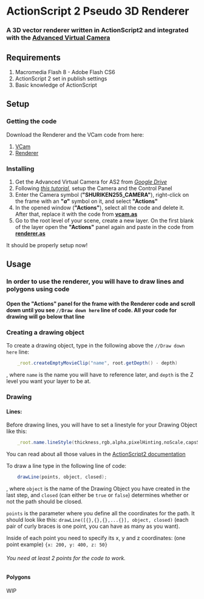 # ActionScript 2 Pseudo 3D Renderer
### A 3D vector renderer written in ActionScript2 and integrated with the [Advanced Virtual Camera](https://www.youtube.com/watch?v=JARa5qIN4x8&t=125s)

## Requirements
1. Macromedia Flash 8 - Adobe Flash CS6
2. ActionScript 2 set in publish settings
3. Basic knowledge of ActionScript

## Setup

### Getting the code
Download the Renderer and the VCam code from here:
1. [VCam](https://deminearchiver.github.io/AS2BasicPseudo3DRenderer/vcam.as?raw=true)
2. [Renderer](https://deminearchiver.github.io/AS2BasicPseudo3DRenderer/background.as?raw=true)

### Installing

1. Get the Advanced Virtual Camera for AS2 from [*Google Drive*](https://drive.google.com/file/d/1J3w_2s23ik-YjBWvZ1yMlzRFW4WOBuaF)
2. Following [*this tutorial*](https://www.youtube.com/watch?v=JARa5qIN4x8), setup the Camera and the Control Panel
3. Enter the Camera symbol (**"SHURIKEN255_CAMERA"**), right-click on the frame with an **"*a*"** symbol on it, and select **"Actions"**
4. In the opened window (**"Actions"**), select all the code and delete it. After that, replace it with the code from [**vcam.as**](https://deminearchiver.github.io/AS2BasicPseudo3DRenderer/vcam.as?raw=true)
5. Go to the root level of your scene, create a new layer. On the first blank of the layer open the **"Actions"** panel again and paste in the code from [**renderer.as**](https://deminearchiver.github.io/AS2BasicPseudo3DRenderer/background.as?raw=true)

It should be properly setup now!

## Usage

### In order to use the renderer, you will have to draw lines and polygons using code
#### Open the "Actions" panel for the frame with the Renderer code and scroll down until you see `//Draw down here` line of code. All your code for drawing will go below that line

### Creating a drawing object
To create a drawing object, type in the following above the `//Draw down here` line:
```ActionScript
    _root.createEmptyMovieClip("name", root.getDepth() - depth)
```
, where `name` is the name you will have to reference later, and `depth` is the Z level you want your layer to be at.

### Drawing
#### Lines:
Before drawing lines, you will have to set a linestyle for your Drawing Object like this:
```ActionScript
    _root.name.lineStyle(thickness,rgb,alpha,pixelHinting,noScale,capsStyle,jointStyle,miterLimit);
```
You can read about all those values in the [ActionScript2 documentation](https://homepage.divms.uiowa.edu/~slonnegr/flash/ActionScript2Reference.pdf#lineStyle%20(MovieClip.lineStyle%20method))

To draw a line type in the following line of code:
```ActionScript
    drawLine(points, object, closed);
```
, where `object` is the name of the Drawing Object you have created in the last step, and `closed` (can either be `true` or `false`) determines whether or not the path should be closed.

`points` is the parameter where you define all the coordinates for the path. It should look like this:
`drawLine([{},{},{},...{}], object, closed)` (each pair of curly braces is one point, you can have as many as you want).

Inside of each point you need to specify its x, y and z coordinates:
(one point example) `{x: 200, y: 400, z: 50}`

###### You need at least 2 points for the code to work.

#### Polygons
 WIP
